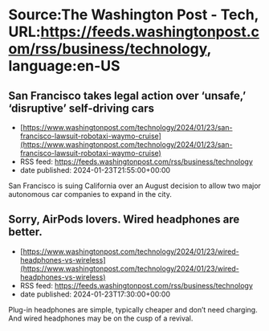# Source:The Washington Post - Tech, URL:https://feeds.washingtonpost.com/rss/business/technology, language:en-US

## San Francisco takes legal action over ‘unsafe,’ ‘disruptive’ self-driving cars
 - [https://www.washingtonpost.com/technology/2024/01/23/san-francisco-lawsuit-robotaxi-waymo-cruise](https://www.washingtonpost.com/technology/2024/01/23/san-francisco-lawsuit-robotaxi-waymo-cruise)
 - RSS feed: https://feeds.washingtonpost.com/rss/business/technology
 - date published: 2024-01-23T21:55:00+00:00

San Francisco is suing California over an August decision to allow two major autonomous car companies to expand in the city.

## Sorry, AirPods lovers. Wired headphones are better.
 - [https://www.washingtonpost.com/technology/2024/01/23/wired-headphones-vs-wireless](https://www.washingtonpost.com/technology/2024/01/23/wired-headphones-vs-wireless)
 - RSS feed: https://feeds.washingtonpost.com/rss/business/technology
 - date published: 2024-01-23T17:30:00+00:00

Plug-in headphones are simple, typically cheaper and don’t need charging. And wired headphones may be on the cusp of a revival.

